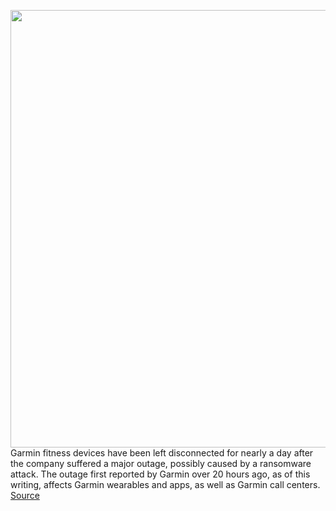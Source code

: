 <img src='https://cdn.vox-cdn.com/thumbor/plpVqG8cu-7dkYTrcAA0MmaHgRA=/0x0:2040x1360/1200x800/filters:focal(857x517:1183x843)/cdn.vox-cdn.com/uploads/chorus_image/image/67101843/vpavic_280317_1571_0056.0.0.jpg' width='700px' /><br/>
Garmin fitness devices have been left disconnected for nearly a day after the company suffered a major outage, possibly caused by a ransomware attack. The outage first reported by Garmin over 20 hours ago, as of this writing, affects Garmin wearables and apps, as well as Garmin call centers.
<a href='https://www.theverge.com/2020/7/24/21336881/garmin-ransomware-attack-outage-cause'> Source <a/>